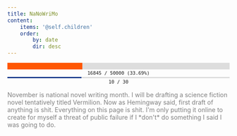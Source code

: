 ```yaml
---
title: NaNoWriMo
content:
    items: '@self.children'
    order:
        by: date
        dir: desc
---
```


<div style="margin: auto; text-align: center; width: 100%;" title="33.69%"><div style="text-align: left; margin: 2px auto; font-size: 0px; line-height: 0px; background: #DDDDDD; overflow: hidden; "><div style="font-size: 0px; line-height: 0px; height: 15px; min-width: 0%; max-width: 33.69%; width: 33.69%; background: #FF5703; "><!----></div></div><div style="font-size: 8pt; font-family: monospace; ">16845 &#47; 50000 (33.69%)</div></div>

<div style="margin: auto; text-align: center; width: 100%;" title="33.33%"><div style="text-align: left; margin: 2px auto; font-size: 0px; line-height: 0px; background: #DDDDDD; overflow: hidden; "><div style="font-size: 0px; line-height: 0px; height: 3px; min-width: 0%; max-width: 33.33%; width: 33.33%; background: #1D3D8D; "><!----></div></div><div style="font-size: 8pt; font-family: monospace; ">10 &#47; 30</div></div>

<p style="color: gray">November is national novel writing month. I will be drafting a science fiction novel tentatively titled Vermilion. Now as Hemingway said, first draft of anything is shit. Everything on this page is shit. I'm only putting it online to create for myself a threat of public failure if I *don't* do something I said I was going to do.</p>
